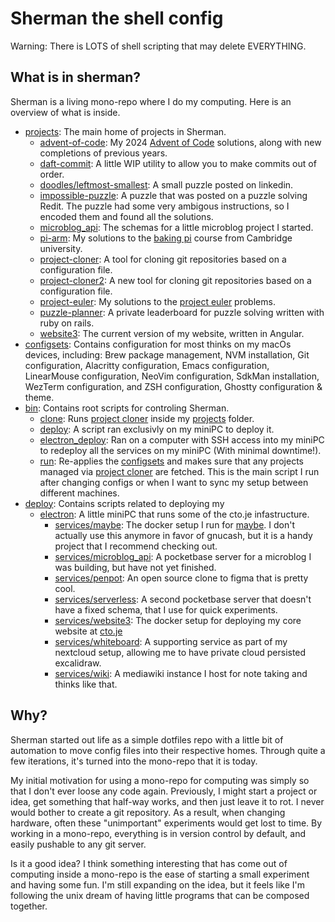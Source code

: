 # Sherman the shell config

Warning: There is LOTS of shell scripting that may delete EVERYTHING.

## What is in sherman?

Sherman is a living mono-repo where I do my computing. Here is an overview of
what is inside.

-   [projects](/projects): The main home of projects in Sherman.
    -   [advent-of-code](/projects/advent-of-code):
        My 2024 [Advent of Code](https://adventofcode.com) solutions, along with
        new completions of previous years.
    -   [daft-commit](/projects/daft-commit):
        A little WIP utility to allow you to make commits out of order.
    -   [doodles/leftmost-smallest](/projects/doodles/leftmost-smallest):
        A small puzzle posted on linkedin.
    -   [impossible-puzzle](/projects/impossible-puzzle):
        A puzzle that was posted on a puzzle solving Redit. The puzzle had some
        very ambigous instructions, so I encoded them and found all the solutions.
    -   [microblog_api](/projects/microblog_api):
        The schemas for a little microblog project I started.
    -   [pi-arm](/projects/pi-arm):
        My solutions to the [baking pi](https://www.cl.cam.ac.uk/projects/raspberrypi/tutorials/os/index.html)
        course from Cambridge university.
    -   [project-cloner](/projects/project-cloner):
        A tool for cloning git repositories based on a configuration file.
    -   [project-cloner2](/projects/project-cloner2):
        A new tool for cloning git repositories based on a configuration file.
    -   [project-euler](/projects/project-euler):
        My solutions to the [project euler](https://projecteuler.net) problems.
    -   [puzzle-planner](/projects/puzzle-planner):
        A private leaderboard for puzzle solving written with ruby on rails.
    -   [website3](/projects/website3):
        The current version of my website, written in Angular.
-   [configsets](/configsets): Contains configuration for most thinks on my macOs
    devices, including: Brew package management, NVM installation, Git configuration,
    Alacritty configuration, Emacs configuration, LinearMouse configuration,
    NeoVim configuration, SdkMan installation, WezTerm configuration, and ZSH
    configuration, Ghostty configuration & theme.
-   [bin](/bin): Contains root scripts for controling Sherman.
    -   [clone](/bin/clone): Runs [project cloner](/projects/project-cloner)
        inside my [projects](/projects) folder.
    -   [deploy](/bin/deploy): A script ran exclusivly on my miniPC to deploy it.
    -   [electron_deploy](/bin/electron_deploy): Ran on a computer with SSH access
        into my miniPC to redeploy all the services on my miniPC (With minimal
        downtime!).
    -   [run](/bin/run): Re-applies the [configsets](/configsets) and makes sure
        that any projects managed via [project cloner](/projects/project-cloner/)
        are fetched. This is the main script I run after changing configs or when
        I want to sync my setup between different machines.
-   [deploy](/deploy): Contains scripts related to deploying my
    -   [electron](/deploy/electron): A little miniPC that runs some of the cto.je
        infastructure.
        -   [services/maybe](/deploy/electron/services/maybe): The docker setup
            I run for [maybe](https://github.com/maybe-finance/maybe). I don't
            actually use this anymore in favor of gnucash, but it is a handy project
            that I recommend checking out.
        -   [services/microblog_api](/deploy/electron/services/microblog_api):
            A pocketbase server for a microblog I was building, but have not yet
            finished.
        -   [services/penpot](/deploy/electron/services/penpot):
            An open source clone to figma that is pretty cool.
        -   [services/serverless](/deploy/electron/services/serverless):
            A second pocketbase server that doesn't have a fixed schema, that I use
            for quick experiments.
        -   [services/website3](/deploy/electron/services/website3):
            The docker setup for deploying my core website at [cto.je](cto.je)
        -   [services/whiteboard](/deploy/electron/services/whiteboard):
            A supporting service as part of my nextcloud setup, allowing me to have
            private cloud persisted excalidraw.
        -   [services/wiki](/deploy/electron/services/wiki):
            A mediawiki instance I host for note taking and thinks like that.

## Why?

Sherman started out life as a simple dotfiles repo with a little bit of
automation to move config files into their respective homes. Through quite a
few iterations, it's turned into the mono-repo that it is today.

My initial motivation for using a mono-repo for computing was simply so that I
don't ever loose any code again. Previously, I might start a project or idea,
get something that half-way works, and then just leave it to rot. I never would
bother to create a git repository. As a result, when changing hardware, often
these "unimportant" experiments would get lost to time. By working in a
mono-repo, everything is in version control by default, and easily pushable to
any git server.

Is it a good idea? I think something interesting that has come out of computing
inside a mono-repo is the ease of starting a small experiment and having some
fun. I'm still expanding on the idea, but it feels like I'm following the unix
dream of having little programs that can be composed together.
